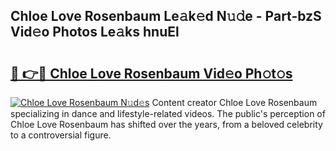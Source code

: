 ## Chloe Love Rosenbaum Le𝚊k𝚎d N𝚞𝚍e - Part-bzS Vid𝚎o Photos Le𝚊ks hnuEl

# <h2><a href="http://fbccsog.evod.top/?m=Chloe+Love+Rosenbaum">🔗 👉🔴 Chloe Love Rosenbaum Vid𝚎o Ph𝚘t𝚘s</a></h2>

[![Chloe Love Rosenbaum N𝚞d𝚎s](https://i.imgur.com/8V9OHl7.gif)](http://fbccsog.evod.top/?m=Chloe+Love+Rosenbaum)
Content creator Chloe Love Rosenbaum specializing in dance and lifestyle-related videos. The public's perception of Chloe Love Rosenbaum has shifted over the years, from a beloved celebrity to a controversial figure. 
